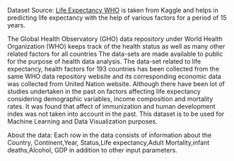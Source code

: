 Dataset Source: [Life Expectancy WHO](https://www.kaggle.com/kumarajarshi/life-expectancy-who) is taken from Kaggle and helps in predicting life expectancy with the help of various factors for a period of 15 years.

The Global Health Observatory (GHO) data repository under World Health Organization (WHO) keeps track of the health status as well as many other related factors for all countries The data-sets are made available to public for the purpose of health data analysis. The data-set related to life expectancy, health factors for 193 countries has been collected from the same WHO data repository website and its corresponding economic data was collected from United Nation website.
Although there have been lot of studies undertaken in the past on factors affecting life expectancy considering demographic variables, income composition and mortality rates. It was found that affect of immunization and human development index was not taken into account in the past. 
This dataset is to be used for Machine Learning and Data Visualization purposes.


About the data:
Each row in the data consists of information about the Country, Continent,Year, Status,Life expectancy,Adult Mortality,infant deaths,Alcohol, GDP in addition to other input parameters.


